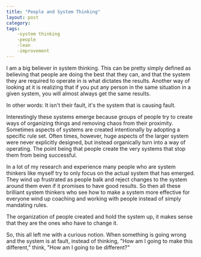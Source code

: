 ```yaml
---
title: "People and System Thinking"
layout: post
category:
tags:
    -system thinking
    -people
    -lean
    -improvement
---
```

I am a big believer in system thinking. This can be pretty simply defined as believing that people are doing the best
that they can, and that the system they are required to operate in is what dictates the results. Another way of looking
at it is realizing that if you put any person in the same situation in a given system, you will almost always get the
same results.

In other words: It isn't their fault, it's the system that is causing fault.

Interestingly these systems emerge because groups of people try to create ways of organizing things and removing chaos
from their proximity. Sometimes aspects of systems are created intentionally by adopting a specific rule set. Often times, 
however, huge aspects of the larger system were never explicitly designed, but instead organically turn into a way of
operating. The point being that people create the very systems that stop them from being successful.

In a lot of my research and experience many people who are system thinkers like myself try to only focus on the actual
system that has emerged. They wind up frustrated as people balk and reject changes to the system around them even if it
promises to have good results. So then all these brilliant system thinkers who see how to make a system more effective
for everyone wind up coaching and working with people instead of simply mandating rules.

The organization of people created and hold the system up, it makes sense that they are the ones who have to change it.

So, this all left me with a curious notion. When something is going wrong and the system is at fault, instead of thinking,
"How am I going to make this different," think, "How am I going to be different?"

